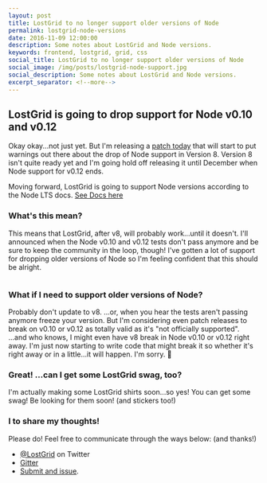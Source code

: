 ```yaml
---
layout: post
title: LostGrid to no longer support older versions of Node
permalink: lostgrid-node-versions
date: 2016-11-09 12:00:00
description: Some notes about LostGrid and Node versions.
keywords: frontend, lostgrid, grid, css
social_title: LostGrid to no longer support older versions of Node
social_image: /img/posts/lostgrid-node-support.jpg
social_description: Some notes about LostGrid and Node versions.
excerpt_separator: <!--more-->
---
```


## LostGrid is going to drop support for Node v0.10 and v0.12

Okay okay...not just yet. But I'm releasing a [patch today](https://github.com/peterramsing/lost/releases/tag/v7.1.1) that will start to put warnings out there about the drop of Node support in Version 8. Version 8 isn't quite ready yet and I'm going hold off releasing it until December when Node support for v0.12 ends.

Moving forward, LostGrid is going to support Node versions according to the Node LTS docs. [See Docs here](https://github.com/nodejs/LTS#lts-schedule)

<!--more-->

### What's this mean?
This means that LostGrid, after v8, will probably work...until it doesn't. I'll announced when the Node v0.10 and v0.12 tests don't pass anymore and be sure to keep the community in the loop, though! I've gotten a lot of support for dropping older versions of Node so I'm feeling confident that this should be alright.

<p style="text-align: center;">
  <img src="{{ site.baseurl }}/img/posts/lostgrid-node-support.jpg" alt="">
</p>


### What if I need to support older versions of Node?
Probably don't update to v8. ...or, when you hear the tests aren't passing anymore freeze your version. But I'm considering even patch releases to break on v0.10 or v0.12 as totally valid as it's "not officially supported". ...and who knows, I might even have v8 break in Node v0.10 or v0.12 right away. I'm just now starting to write code that might break it so whether it's right away or in a little...it will happen. I'm sorry. 😬

### Great! ...can I get some LostGrid swag, too?
I'm actually making some LostGrid shirts soon...so yes! You can get some swag! Be looking for them soon! (and stickers too!)

### I to share my thoughts!
Please do! Feel free to communicate through the ways below: (and thanks!)

- [@LostGrid](https://twitter.com/lostgrid) on Twitter
- [Gitter](https://gitter.im/peterramsing/lost)
- [Submit and issue](https://github.com/peterramsing/lost/issues/new).
